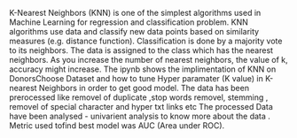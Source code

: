 K-Nearest Neighbors (KNN) is one of the simplest algorithms used in Machine Learning for regression and classification problem. KNN algorithms use data and classify new data points based on similarity measures (e.g. distance function). Classification is done by a majority vote to its neighbors. The data is assigned to the class which has the nearest neighbors. As you increase the number of nearest neighbors, the value of k, accuracy might increase.
The ipynb shows the implimentation of KNN on DonorsChoose Dataset and how to tune Hyper paramater (K value) in K-nearest Neighbors in order to get good model.
The data has been prerocessed like removel of duplicate ,stop words removel,  stemming , removel of special character and hyper txt links etc 
The processed Data have been analysed - univarient analysis to know more about the data .
Metric used tofind best model was AUC (Area under ROC).
